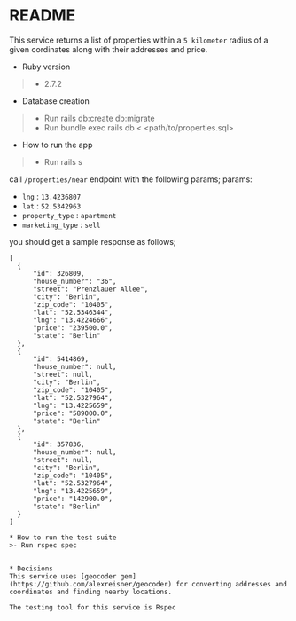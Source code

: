 # README

This service returns a list of properties within a `5 kilometer` radius of a given cordinates along with their addresses and price.

* Ruby version
>- 2.7.2

* Database creation

>- Run rails db:create db:migrate
>- Run bundle exec rails db < <path/to/properties.sql>

* How to run the app
>- Run rails s

call `/properties/near` endpoint with the following params;
params:
  - `lng` : `13.4236807`
  - `lat` : `52.5342963`
  - `property_type` : `apartment`
  - `marketing_type` : `sell`

you should get a sample response as follows;

```
[
  {
      "id": 326809,
      "house_number": "36",
      "street": "Prenzlauer Allee",
      "city": "Berlin",
      "zip_code": "10405",
      "lat": "52.5346344",
      "lng": "13.4224666",
      "price": "239500.0",
      "state": "Berlin"
  },
  {
      "id": 5414869,
      "house_number": null,
      "street": null,
      "city": "Berlin",
      "zip_code": "10405",
      "lat": "52.5327964",
      "lng": "13.4225659",
      "price": "589000.0",
      "state": "Berlin"
  },
  {
      "id": 357836,
      "house_number": null,
      "street": null,
      "city": "Berlin",
      "zip_code": "10405",
      "lat": "52.5327964",
      "lng": "13.4225659",
      "price": "142900.0",
      "state": "Berlin"
  }
]

* How to run the test suite
>- Run rspec spec


* Decisions
This service uses [geocoder gem](https://github.com/alexreisner/geocoder) for converting addresses and coordinates and finding nearby locations.

The testing tool for this service is Rspec


